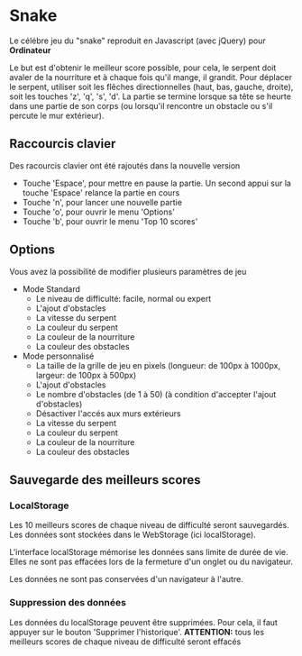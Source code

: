 # Snake

Le célébre jeu du "snake" reproduit en Javascript (avec jQuery) pour **Ordinateur**

Le but est d'obtenir le meilleur score possible, pour cela, le serpent doit avaler de la nourriture et à chaque fois qu'il mange, il grandit. 
Pour déplacer le serpent, utiliser soit les flêches directionnelles (haut, bas, gauche, droite), soit les touches 'z', 'q', 's', 'd'.
La partie se termine lorsque sa tête se heurte dans une partie de son corps (ou lorsqu'il rencontre un obstacle ou s'il percute le mur extérieur).

## Raccourcis clavier

Des racourcis clavier ont été rajoutés dans la nouvelle version
* Touche 'Espace', pour mettre en pause la partie. Un second appui sur la touche 'Espace' relance la partie en cours
* Touche 'n', pour lancer une nouvelle partie
* Touche 'o', pour ouvrir le menu 'Options'
* Touche 'b', pour ouvrir le menu 'Top 10 scores'

## Options

Vous avez la possibilité de modifier plusieurs paramètres de jeu
* Mode Standard
    * Le niveau de difficulté: facile, normal ou expert
    * L'ajout d'obstacles
    * La vitesse du serpent
    * La couleur du serpent
    * La couleur de la nourriture
    * La couleur des obstacles
* Mode personnalisé
    * La taille de la grille de jeu en pixels (longueur: de 100px à 1000px, largeur: de 100px à 500px)
    * L'ajout d'obstacles
    * Le nombre d'obstacles (de 1 à 50) (à condition d'accepter l'ajout d'obstacles)
    * Désactiver l'accés aux murs extérieurs
    * La vitesse du serpent
    * La couleur du serpent
    * La couleur de la nourriture
    * La couleur des obstacles

## Sauvegarde des meilleurs scores

### LocalStorage

Les 10 meilleurs scores de chaque niveau de difficulté seront sauvegardés.
Les données sont stockées dans le WebStorage (ici localStorage). 

L'interface localStorage mémorise les données sans limite de durée de vie. Elles ne sont pas effacées lors de la fermeture d'un onglet ou du navigateur.

Les données ne sont pas conservées d'un navigateur à l'autre.

### Suppression des données

Les données du localStorage peuvent être supprimées. Pour cela, il faut appuyer sur le bouton 'Supprimer l'historique'.
**ATTENTION:** tous les meilleurs scores de chaque niveau de difficulté seront effacés 